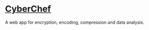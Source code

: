 # [CyberChef](https://github.com/gchq/CyberChef)

A web app for encryption, encoding, compression and data analysis.
